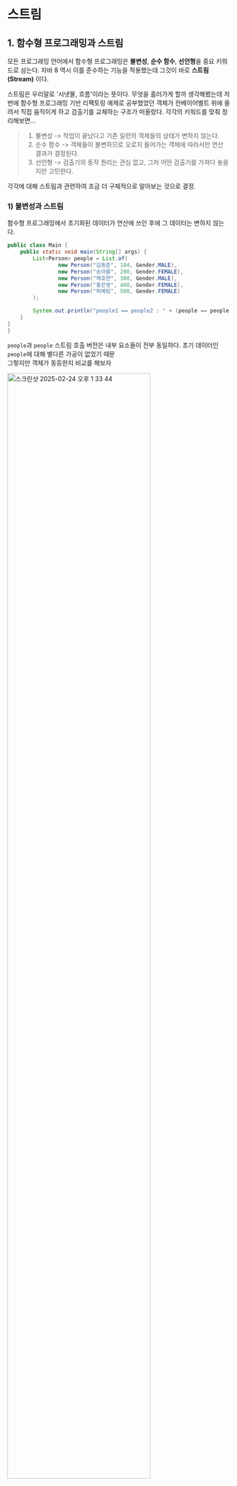 # 스트림

## 1. 함수형 프로그래밍과 스트림

모든 프로그래밍 언어에서 함수형 프로그래밍은 **불변성**, **순수 함수**, **선언형**을 중요 키워드로 삼는다. 자바 8 역시 이를 준수하는 기능을 적용했는데 그것이 바로 **스트림(Stream)** 이다.

스트림은 우리말로 '시냇물, 흐름'이라는 뜻이다. 무엇을 흘러가게 할까 생각해봤는데 저번에 함수형 프로그래밍 기반 리팩토링 예제로 공부했었던 객체가 컨베이어벨트 위에 올려서 직접 움직이게 하고 검출기를 교체하는 구조가 떠올랐다. 각각의 키워드를 맞춰 정리해보면...

>1. 불변성 -> 작업이 끝났다고 기존 일련의 객체들의 상태가 변하지 않는다.
>2. 순수 함수 -> 객체들이 불변하므로 오로지 들어가는 객체에 따라서만 연산 결과가 결정된다.
>3. 선언형 -> 검출기의 동작 원리는 관심 없고, 그저 어떤 검출기를 가져다 놓을지만 고민한다.

각각에 대해 스트림과 관련하여 조금 더 구체적으로 알아보는 것으로 결정.

### 1) 불변성과 스트림

함수형 프로그래밍에서 초기화된 데이터가 연산에 쓰인 후에 그 데이터는 변하지 않는다.

```java
public class Main {
    public static void main(String[] args) {
        List<Person> people = List.of(
                new Person("김동준", 184, Gender.MALE),
                new Person("송아름", 200, Gender.FEMALE),
                new Person("채호연", 300, Gender.MALE),
                new Person("홍은영", 400, Gender.FEMALE),
                new Person("허예림", 500, Gender.FEMALE)
        );

        System.out.println("people1 == people2 : " + (people == people.stream().toList()));
    }
}
}
```

`people`과 `people` 스트림 호출 버전은 내부 요소들이 전부 동일하다. 초기 데이터인 `people`에 대해 별다른 가공이 없었기 때문\
그렇지만 객체가 동등한지 비교를 해보자

<img width="80%" alt="스크린샷 2025-02-24 오후 1 33 44" src="https://github.com/user-attachments/assets/9f75cfd2-7c91-45de-9a32-40e7dc6c8b5d" />

객체가 다르게 뜨는 이유는, 스트림 연산이 새로운 객체를 내뱉기 때문이다. 즉, 초기 데이터를 건드려서 기존 객체를 수정하지 않는다. 참고로 자바에서 객체의 `==`는 동일한 메모리 주소 참조 여부를 검증하는 데에 쓰인다. 결론은 초기 데이터의 **불변성**이 지켜진다.

### 2) 순수 함수와 스트림

데이터의 초기 불변성이 지켜지기 때문에, 연산 과정에서 데이터가 훼손될 우려가 없으므로 원하는 결과가 나오는 책임은 연산을 담당하는 검출기만 잘 동작하면 된다. 어찌됐든 함수형 프로그래밍 페러다임은 메소드 실행을 통해 외부의 값 변경에 대한 위험 시도를 없애는 것이 주요 목적이기 떄문이다. 앞서 말한 외부의 값 변경으로 인한 부작용을 **사이드 이펙트(Side Effect)** 혹은 부수 효과라고 부르는데, 사실 프로그래밍 관점에서 내가 동일한 입력값을 넣었음에도 매번 다른 값이 나오면 그것은 정상적인 연산은 아니다. 함수형 프로그래밍은 이를 절대적으로 중요시하므로 결국 외부 변수로 파생되는 사이드 이펙트를 없애려 하고, 이 사이드 이펙트가 없는 함수를 **순수 함수**라고 한다.

스트림은 동일한 입력값에 대해 동일한 연산을 수행하면 몇 번을 수행해도 동일한 결과가 나오도록 설계되어 있다. 즉, 스트림으로 수행되는 연산은 순수 함수 기반임을 알 수 있다.

### 3) 선언형과 스트림

기존의 필터는 명령형이었으면 이렇게 작성된다.

```java
List<Element> result;

for (Element e: List) {
    if (e.isMeetTheCreteria) result.add(e);
}
```

각각의 요소들에 대해 어떤 연산인지를 정의(선언)하고, 그 연산에 대해서 정의(명령)하는 과정이 필요했다.\
이것이 스트림으로 바뀌면 다음처럼 간결해진다.

```java
result.stream().filter(Element::isMeetTHeCreteria).toList();
```

각각의 요소들에 대해 어떤 연산이지를 정의(선언)하는 데에서 끝난다. 그 내부 동작은 개발자가 알 필요가 없어진다. 즉, **스트림은 선언형**이다.

## 2. 스트림 vs 컬렉션

얼핏 보면 컬렉션의 연산과 다를 바가 없지만, 실제로는 큰 차이가 있으면서도 컬렉션의 연산처럼 동작하게 하여 동일한 결과를 반환한다.

>- 저장소 없음 : 컬렉션은 일반적으로 물리적 데이터 집합인 반면, 스트림은 작업 파이프라인에 제공되는 논리적인 뷰
>- 본질적 기능 : 스트림에 대한 작업은 결과를 생성하지만 그 소스는 수정되지 않음. 예를 들어 스트림에 필터링을 호출하면 원래 컬렉션에서 스트림을 제거하는 대신 새 스트림을 반환
>- 지연 연산: 필터링, 매핑 등과 같은 많은 스트림 연산을 한꺼번에 묶어 터미널 연산을 사용하여 한 번에 실행. 이 기법은 연산을 처리하기 위한 최적화된 실행 전략 생성
>- 무제한 사이즈: 컬렉션과 다르게 무한 스트림이 존재. limit(n) 또는 findFirst()와 같은 단락 연산을 사용하면 무한 스트림에 대한 계산을 유한한 시간 내에 완료
>- 소모성: 스트림의 요소는 스트림의 수명 동안 한 번만 방문. 반복자와 마찬가지로 소스의 동일한 요소를 다시 방문하려면 새 스트림을 생성해야 함

이들 중에서 핵심은 **지연 연산**과 **소모성**이다. 지연 실행을 이해하면 무제한 사이즈가 자연스럽게 연계되고, 소모성을 이해하면 저장소 없음이 자연스럽게 연계된다.

### 1) 지연 연산

다른 말로는 지연 연산이라고도 할 수 있다. 아래와 같은 일련의 데이터가 있다.

```java
public static void main(String[] args) {
    List<Person> people = List.of(
            new Person("김동준", 184, Gender.MALE),
            new Person("송아름", 200, Gender.FEMALE),
            new Person("채호연", 300, Gender.MALE),
            new Person("홍은영", 400, Gender.FEMALE),
            new Person("허예림", 500, Gender.FEMALE)
    );

    // ...
```

그리고 이것들을 신장 기준에 따라서 분류를 하는 메소드를 명령형(반복문)과 선언형(스트림)으로 나눠서 작성해본다.

```java
// 명령형
static void calculateByCollection(List<Person> people) {
    List<Person> result = new ArrayList<>();

    for (Person person: people) {
        if (person.height() < 300) result.add(person);
    }

    System.out.println(result);
}

// 선언형
static void calculateByStream(List<Person> people) {
    List<Person> result = people.stream()
            .filter(p -> p.height() < 300)
            .toList();

    System.out.println(result);
}
```

이제 각 메소드를 실행하면서 디버깅을 해본다. 먼저 명령형으로 작성한 경우부터 확인해보자.

<img width="80%" alt="스크린샷 2025-02-25 오후 4 44 17" src="https://github.com/user-attachments/assets/aedce8f0-4894-4afc-a8ca-5a2fdb4e346a" />

코드 라인에 따라 반복문 내부에서 연산(`person.height() < 300`)이 이뤄지면서 조건을 만족하는 요소(`Person`)를 결과 리스트(`result`)에 담는 과정이 실시간으로 이뤄지고 있다. 반면 스트림 연산이 이뤄지는 경우는 아래와 같다.

<img width="80%" alt="스크린샷 2025-02-25 오후 4 52 02" src="https://github.com/user-attachments/assets/5e6fd30a-1fb2-479f-a3b2-ff8746ca4032" />

파란색 라인(34번째 라인)까지 디버깅이 이뤄져도 아까 반복문과는 다르게 연산이 이뤄지지 않는 것을 확인할 수 있다. 즉, 최종 연산인 `toList()`가 호출될 때까지 연산이 이뤄지지 않는다. 여기서 `toList()`를 호출하면 작성해둔 람다식으로 넘어가 연산이 이뤄지게 된다.

<img width="80%" alt="스크린샷 2025-02-25 오후 4 54 45" src="https://github.com/user-attachments/assets/ca81bbaa-33f6-4bd5-851d-3ea5b5cee2f0" />

실제로 아래와 같이 로그를 각 중간 연산마다 남기고 코드를 실행해보면 로그가 다음처럼 나온다.

```java
List<Person> people = List.of(
        new Person("김동준", 184, Gender.MALE),
        new Person("송아름", 200, Gender.FEMALE),
        new Person("채호연", 300, Gender.MALE),
        new Person("홍은영", 400, Gender.FEMALE),
        new Person("허예림", 500, Gender.FEMALE)
);

List<String> result = people.stream()
        .peek(
                person -> System.out.println("> 초기 데이터 명칭: " + person.name())
        )
        .filter(
                person -> {
                    System.out.println("필터링 데이터 명칭: " + person.name());
                    return person.height() < 300;
                }
        )
        .map(
                person -> {
                    System.out.println("매핑 데이터 명칭: " + person.name());
                    return "키가 작은 " + person.name();
                }
        )
        .toList();

System.out.println(result);
```
```bash
> 초기 데이터 명칭: 김동준
필터링 데이터 명칭: 김동준
매핑 데이터 명칭: 김동준
> 초기 데이터 명칭: 송아름
필터링 데이터 명칭: 송아름
매핑 데이터 명칭: 송아름
> 초기 데이터 명칭: 채호연
필터링 데이터 명칭: 채호연
> 초기 데이터 명칭: 홍은영
필터링 데이터 명칭: 홍은영
> 초기 데이터 명칭: 허예림
필터링 데이터 명칭: 허예림
[키가 작은 김동준, 키가 작은 송아름]
```

로그를 확인하면, 각 요소에 대한 연산이 전부 이뤄지고 나서 다음 연산으로 넘어가게 된다. 이를 명령형에서 생각했으면 중간 연산마다 모든 요소를 비교하고, 또 비교하고... 하는 형식으로 돌아갔을 것을 스트림에서는 한 요소에 대한 모든 연산을 일괄적으로(즉, 최종 연산이 확인되고 나서 그제야 연산이 이뤄지는 방식으로) 이뤄지게 된다. 이 점이 스트림의 **지연 연산(지연 실행)** 특성을 담고 있다.

스트림이 지연 연산 전략을 채택한 이유는 바로 **실행의 최적화와 리소스 절약** 때문이다. 현재는 결과를 전부 반환하지만 만약 좀 더 복잡하게 생각해서 아래와 같은 요구사항과 그에 따른 의사코드를 비교하자.

> 키가 300을 넘거나 같지 않은 사람 중 첫 번째 사람을 찾자

```java
// 명령형

// 키가 300 미만인 사람 찾기
for (초기 데이터 요소들) {
    if (키 < 300) 중간 결과에 담기;
};

// 중간 결과 중 처음 마주하는 사람 찾기
for (중간 데이터 요소들) {
    if (인덱스가 0인가?) {
        최종 결과에 담기;
        break;
    };
};

```

두 번의 반복문을 거침으로써 시간 복잡도는 `초기 데이터 개수 * 중간 데이터 개수`만큼 연산된다. 어차피 중간 데이터는 `break`가 적용돼도 초기 데이터 개수에 따라 해당 로직의 실행시간이 결정되고 열심히 연산했음에도 불구하고 처음 마주한 데이터 외에는 전부 버려지게 되는 불필요한 작업이 된다. 이것을 스트림에서는 아래처럼 흘러가게 된다.

```java
// 스트림

// 첫 번째 요소부터 연산: 키가 300 미만 검증(filter(p -> p.height() < 300))
김동준 해당

// 최종 연산에서 처음 마주하는 사람 반환(findFirst())
김동준 반환
```

시간 복잡도는 최악의 경우에도 `초기 데이터 중 모든 연산을 만족하는 요소의 개수`까지 보장된다. 어떤 경우여도 명령형으로 연산하는 것보다 성능적으로 이점을 가져갈 수 있기 때문에 지연 연산 전략을 채택했다고 볼 수 있다. 이 점 때문에 스트림에서 가능한 개념이 **무한 스트림**인데, 어차피 무한한 길이의 리스트를 생각해도 최종 연산에서 한정하는 것이 논리적으로 당연하기 때문에 지연 연산 전략을 통해 무한 스트림의 활용 역시 자연스럽다.

```java
IntStream.iterate(1, n -> n + 1) // 1부터 시작해서 1씩 증가하는 무한 스트림
        .limit(10) // 처음 10개만 가져오기
        .forEach(System.out::println); // 출력
``` 




